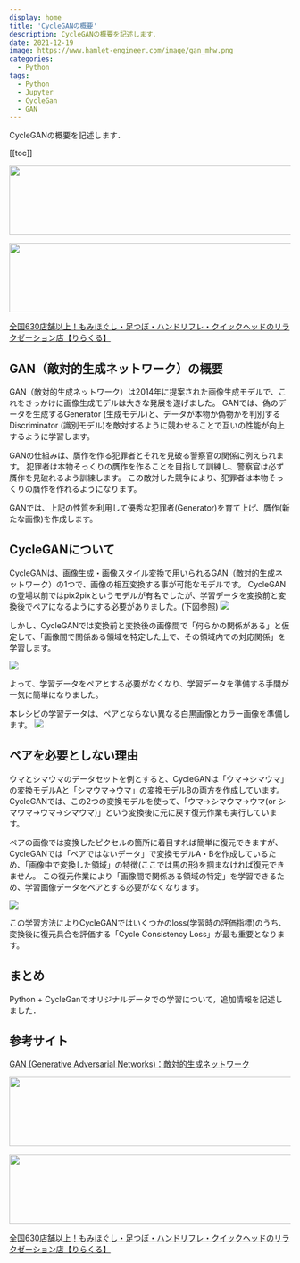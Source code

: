 ```yaml
---
display: home
title: 'CycleGANの概要'
description: CycleGANの概要を記述します．
date: 2021-12-19
image: https://www.hamlet-engineer.com/image/gan_mhw.png
categories: 
  - Python
tags:
  - Python
  - Jupyter
  - CycleGan
  - GAN
---
```

CycleGANの概要を記述します．<br>

<!-- more -->

<ClientOnly>
  <CallInArticleAdsense />
</ClientOnly>

[[toc]]

<!-- お名前.com -->
<a href="https://px.a8.net/svt/ejp?a8mat=3HBXCY+4DRW36+50+2HM5Z5" rel="nofollow"><img border="0" width="1000" height="124" alt="" src="https://www27.a8.net/svt/bgt?aid=210508450265&wid=001&eno=01&mid=s00000000018015052000&mc=1"></a><img border="0" width="1" height="1" src="https://www10.a8.net/0.gif?a8mat=3HBXCY+4DRW36+50+2HM5Z5" alt="">

<!-- エックスサーバー株式会社 -->
<a href="https://px.a8.net/svt/ejp?a8mat=3HIN6N+3YAMCY+CO4+6BMG1" rel="nofollow"><img border="0" width="1000" height="124" alt="" src="https://www23.a8.net/svt/bgt?aid=210821855239&wid=001&eno=01&mid=s00000001642001062000&mc=1"></a><img border="0" width="1" height="1" src="https://www17.a8.net/0.gif?a8mat=3HIN6N+3YAMCY+CO4+6BMG1" alt="">

<!-- りらくる -->
<a href="https://px.a8.net/svt/ejp?a8mat=3HIN6N+7FBNEA+4AQ0+5YJRM" rel="nofollow">全国630店舗以上！もみほぐし・足つぼ・ハンドリフレ・クイックヘッドのリラクゼーション店【りらくる】</a><img border="0" width="1" height="1" src="https://www15.a8.net/0.gif?a8mat=3HIN6N+7FBNEA+4AQ0+5YJRM" alt="">


## GAN（敵対的生成ネットワーク）の概要
GAN（敵対的生成ネットワーク）は2014年に提案された画像生成モデルで、これをきっかけに画像生成モデルは大きな発展を遂げました。
GANでは、偽のデータを生成するGenerator (生成モデル)と、データが本物か偽物かを判別するDiscriminator (識別モデル)を敵対するように競わせることで互いの性能が向上するように学習します。

GANの仕組みは、贋作を作る犯罪者とそれを見破る警察官の関係に例えられます。
犯罪者は本物そっくりの贋作を作ることを目指して訓練し、警察官は必ず贋作を見破れるよう訓練します。
この敵対した競争により、犯罪者は本物そっくりの贋作を作れるようになります。

GANでは、上記の性質を利用して優秀な犯罪者(Generator)を育て上げ、贋作(新たな画像)を作成します。

## CycleGANについて
CycleGANは、画像生成・画像スタイル変換で用いられるGAN（敵対的生成ネットワーク）の1つで、画像の相互変換する事が可能なモデルです。
CycleGANの登場以前ではpix2pixというモデルが有名でしたが、学習データを変換前と変換後でペアになるようにする必要がありました。(下図参照)
![](https://api.axross-recipe.com/attachments/5255/url)

しかし、CycleGANでは変換前と変換後の画像間で「何らかの関係がある」と仮定して、「画像間で関係ある領域を特定した上で、その領域内での対応関係」を学習します。

![](https://api.axross-recipe.com/attachments/5288/url)

よって、学習データをペアとする必要がなくなり、学習データを準備する手間が一気に簡単になりました。

本レシピの学習データは、ペアとならない異なる白黒画像とカラー画像を準備します。
![](https://api.axross-recipe.com/attachments/5257/url)


## ペアを必要としない理由
ウマとシマウマのデータセットを例とすると、CycleGANは「ウマ→シマウマ」の変換モデルAと「シマウマ→ウマ」の変換モデルBの両方を作成しています。
CycleGANでは、この2つの変換モデルを使って、「ウマ→シマウマ→ウマ(or シマウマ→ウマ→シマウマ)」という変換後に元に戻す復元作業も実行しています。

ペアの画像では変換したピクセルの箇所に着目すれば簡単に復元できますが、CycleGANでは「ペアではないデータ」で変換モデルA・Bを作成しているため、「画像中で変換した領域」の特徴(ここでは馬の形)を掴まなければ復元できません。
この復元作業により「画像間で関係ある領域の特定」を学習できるため、学習画像データをペアとする必要がなくなります。

![](https://api.axross-recipe.com/attachments/5290/url)

この学習方法によりCycleGANではいくつかのloss(学習時の評価指標)のうち、変換後に復元具合を評価する「Cycle Consistency Loss」が最も重要となります。


## まとめ
Python + CycleGanでオリジナルデータでの学習について，追加情報を記述しました．

## 参考サイト
[GAN (Generative Adversarial Networks)：敵対的生成ネットワーク](https://blog.negativemind.com/2019/06/22/generative-adversarial-networks/)


<!-- お名前.com -->
<a href="https://px.a8.net/svt/ejp?a8mat=3HBXCY+4DRW36+50+2HM5Z5" rel="nofollow"><img border="0" width="1000" height="124" alt="" src="https://www27.a8.net/svt/bgt?aid=210508450265&wid=001&eno=01&mid=s00000000018015052000&mc=1"></a><img border="0" width="1" height="1" src="https://www10.a8.net/0.gif?a8mat=3HBXCY+4DRW36+50+2HM5Z5" alt="">

<!-- エックスサーバー株式会社 -->
<a href="https://px.a8.net/svt/ejp?a8mat=3HIN6N+3YAMCY+CO4+6BMG1" rel="nofollow"><img border="0" width="1000" height="124" alt="" src="https://www23.a8.net/svt/bgt?aid=210821855239&wid=001&eno=01&mid=s00000001642001062000&mc=1"></a><img border="0" width="1" height="1" src="https://www17.a8.net/0.gif?a8mat=3HIN6N+3YAMCY+CO4+6BMG1" alt="">

<!-- りらくる -->
<a href="https://px.a8.net/svt/ejp?a8mat=3HIN6N+7FBNEA+4AQ0+5YJRM" rel="nofollow">全国630店舗以上！もみほぐし・足つぼ・ハンドリフレ・クイックヘッドのリラクゼーション店【りらくる】</a><img border="0" width="1" height="1" src="https://www15.a8.net/0.gif?a8mat=3HIN6N+7FBNEA+4AQ0+5YJRM" alt="">

<ClientOnly>
  <CallInArticleAdsense />
</ClientOnly>
